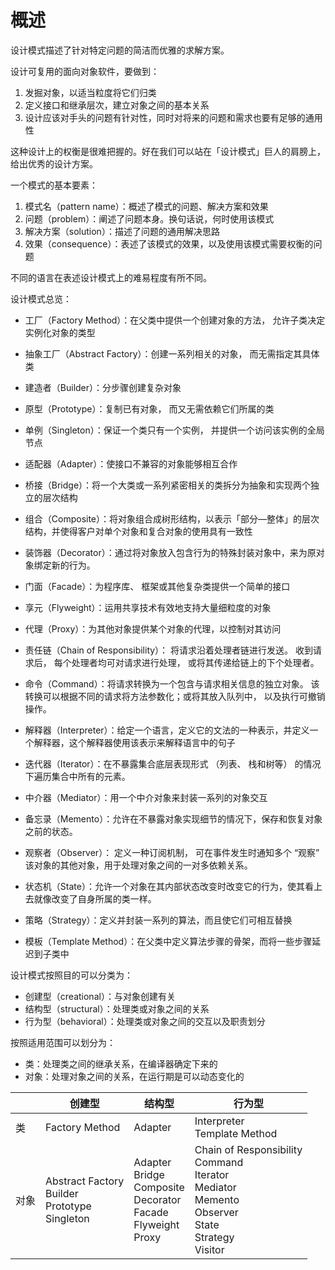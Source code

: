 # 概述

设计模式描述了针对特定问题的简洁而优雅的求解方案。



设计可复用的面向对象软件，要做到：

1. 发掘对象，以适当粒度将它们归类
2. 定义接口和继承层次，建立对象之间的基本关系
3. 设计应该对手头的问题有针对性，同时对将来的问题和需求也要有足够的通用性

这种设计上的权衡是很难把握的。好在我们可以站在「设计模式」巨人的肩膀上，给出优秀的设计方案。



一个模式的基本要素：

1. 模式名（pattern name）：概述了模式的问题、解决方案和效果
2. 问题（problem）：阐述了问题本身。换句话说，何时使用该模式
3. 解决方案（solution）：描述了问题的通用解决思路
4. 效果（consequence）：表述了该模式的效果，以及使用该模式需要权衡的问题



不同的语言在表述设计模式上的难易程度有所不同。



设计模式总览：

- 工厂（Factory Method）：在父类中提供一个创建对象的方法， 允许子类决定实例化对象的类型
- 抽象工厂（Abstract Factory）：创建一系列相关的对象， 而无需指定其具体类
- 建造者（Builder）：分步骤创建复杂对象
- 原型（Prototype）：复制已有对象， 而又无需依赖它们所属的类
- 单例（Singleton）：保证一个类只有一个实例， 并提供一个访问该实例的全局节点



- 适配器（Adapter）：使接口不兼容的对象能够相互合作
- 桥接（Bridge）：将一个大类或一系列紧密相关的类拆分为抽象和实现两个独立的层次结构
- 组合（Composite）：将对象组合成树形结构，以表示「部分—整体」的层次结构，并使得客户对单个对象和复合对象的使用具有一致性
- 装饰器（Decorator）：通过将对象放入包含行为的特殊封装对象中，来为原对象绑定新的行为。
- 门面（Facade）：为程序库、 框架或其他复杂类提供一个简单的接口
- 享元（Flyweight）：运用共享技术有效地支持大量细粒度的对象
- 代理（Proxy）：为其他对象提供某个对象的代理，以控制对其访问



- 责任链（Chain of Responsibility）： 将请求沿着处理者链进行发送。 收到请求后， 每个处理者均可对请求进行处理， 或将其传递给链上的下个处理者。
- 命令（Command）：将请求转换为一个包含与请求相关信息的独立对象。 该转换可以根据不同的请求将方法参数化；或将其放入队列中， 以及执行可撤销操作。
- 解释器（Interpreter）：给定一个语言，定义它的文法的一种表示，并定义一个解释器，这个解释器使用该表示来解释语言中的句子
- 迭代器（Iterator）：在不暴露集合底层表现形式 （列表、 栈和树等） 的情况下遍历集合中所有的元素。
- 中介器（Mediator）：用一个中介对象来封装一系列的对象交互
- 备忘录（Memento）：允许在不暴露对象实现细节的情况下，保存和恢复对象之前的状态。
- 观察者（Observer）： 定义一种订阅机制， 可在事件发生时通知多个 “观察” 该对象的其他对象，用于处理对象之间的一对多依赖关系。
- 状态机（State）：允许一个对象在其内部状态改变时改变它的行为，使其看上去就像改变了自身所属的类一样。
- 策略（Strategy）：定义并封装一系列的算法，而且使它们可相互替换
- 模板（Template Method）：在父类中定义算法步骤的骨架，而将一些步骤延迟到子类中



设计模式按照目的可以分类为：

- 创建型（creational）：与对象创建有关
- 结构型（structural）：处理类或对象之间的关系
- 行为型（behavioral）：处理类或对象之间的交互以及职责划分

按照适用范围可以划分为：

- 类：处理类之间的继承关系，在编译器确定下来的
- 对象：处理对象之间的关系，在运行期是可以动态变化的

|      | 创建型                                                   | 结构型                                                       | 行为型                                                       |
| ---- | -------------------------------------------------------- | ------------------------------------------------------------ | ------------------------------------------------------------ |
| 类   | Factory Method                                           | Adapter                                                      | Interpreter<br/>Template Method                              |
| 对象 | Abstract Factory<br/>Builder<br/>Prototype<br/>Singleton | Adapter<br/>Bridge<br/>Composite<br/>Decorator<br/>Facade<br/>Flyweight<br/>Proxy | Chain of Responsibility<br/>Command<br/>Iterator<br/>Mediator<br/>Memento<br/>Observer<br/>State<br/>Strategy<br/>Visitor |